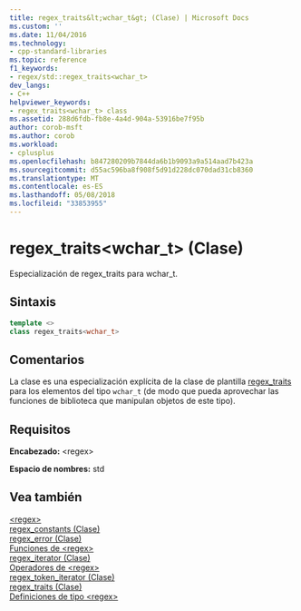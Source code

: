 ```yaml
---
title: regex_traits&lt;wchar_t&gt; (Clase) | Microsoft Docs
ms.custom: ''
ms.date: 11/04/2016
ms.technology:
- cpp-standard-libraries
ms.topic: reference
f1_keywords:
- regex/std::regex_traits<wchar_t>
dev_langs:
- C++
helpviewer_keywords:
- regex_traits<wchar_t> class
ms.assetid: 288d6fdb-fb8e-4a4d-904a-53916be7f95b
author: corob-msft
ms.author: corob
ms.workload:
- cplusplus
ms.openlocfilehash: b847280209b7844da6b1b9093a9a514aad7b423a
ms.sourcegitcommit: d55ac596ba8f908f5d91d228dc070dad31cb8360
ms.translationtype: MT
ms.contentlocale: es-ES
ms.lasthandoff: 05/08/2018
ms.locfileid: "33853955"
---
```

# <a name="regextraitsltwchartgt-class"></a>regex_traits&lt;wchar_t&gt; (Clase)

Especialización de regex_traits para wchar_t.

## <a name="syntax"></a>Sintaxis

```cpp
template <>
class regex_traits<wchar_t>
```

## <a name="remarks"></a>Comentarios

La clase es una especialización explícita de la clase de plantilla [regex_traits](../standard-library/regex-traits-class.md) para los elementos del tipo `wchar_t` (de modo que pueda aprovechar las funciones de biblioteca que manipulan objetos de este tipo).

## <a name="requirements"></a>Requisitos

**Encabezado:** \<regex>

**Espacio de nombres:** std

## <a name="see-also"></a>Vea también

[\<regex>](../standard-library/regex.md)<br/>
[regex_constants (Clase)](../standard-library/regex-constants-class.md)<br/>
[regex_error (Clase)](../standard-library/regex-error-class.md)<br/>
[Funciones de \<regex>](../standard-library/regex-functions.md)<br/>
[regex_iterator (Clase)](../standard-library/regex-iterator-class.md)<br/>
[Operadores de \<regex>](../standard-library/regex-operators.md)<br/>
[regex_token_iterator (Clase)](../standard-library/regex-token-iterator-class.md)<br/>
[regex_traits (Clase)](../standard-library/regex-traits-class.md)<br/>
[Definiciones de tipo \<regex>](../standard-library/regex-typedefs.md)<br/>
